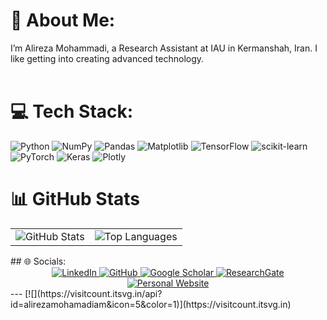 # 💫 About Me:
I’m Alireza Mohammadi, a Research Assistant at IAU in Kermanshah, Iran. I like getting into creating advanced technology.<br><br>

# 💻 Tech Stack:
![Python](https://img.shields.io/badge/python-3670A0?style=for-the-badge&logo=python&logoColor=ffdd54) ![NumPy](https://img.shields.io/badge/numpy-%23013243.svg?style=for-the-badge&logo=numpy&logoColor=white) ![Pandas](https://img.shields.io/badge/pandas-%23150458.svg?style=for-the-badge&logo=pandas&logoColor=white) ![Matplotlib](https://img.shields.io/badge/Matplotlib-%23ffffff.svg?style=for-the-badge&logo=Matplotlib&logoColor=black) ![TensorFlow](https://img.shields.io/badge/TensorFlow-%23FF6F00.svg?style=for-the-badge&logo=TensorFlow&logoColor=white) ![scikit-learn](https://img.shields.io/badge/scikit--learn-%23F7931E.svg?style=for-the-badge&logo=scikit-learn&logoColor=white) ![PyTorch](https://img.shields.io/badge/PyTorch-%23EE4C2C.svg?style=for-the-badge&logo=PyTorch&logoColor=white) ![Keras](https://img.shields.io/badge/Keras-%23D00000.svg?style=for-the-badge&logo=Keras&logoColor=white) ![Plotly](https://img.shields.io/badge/Plotly-%233F4F75.svg?style=for-the-badge&logo=plotly&logoColor=white)

# 📊 GitHub Stats
<div align="center">
  <table>
    <tr>
      <td>
        <img src="https://github-readme-stats.vercel.app/api?username=alirezamohamadiam&theme=dark&hide_border=false&include_all_commits=true&count_private=true" alt="GitHub Stats" />
      </td>
      <td>
        <img src="https://github-readme-stats.vercel.app/api/top-langs/?username=alirezamohamadiam&theme=dark&hide_border=false&include_all_commits=true&count_private=true&layout=compact" alt="Top Languages" />
      </td>
    </tr>
  </table>
</div>
## 🌐 Socials:
<div align="center">
  <a href="https://www.linkedin.com/in/alireza-mohamadi-ml" target="_blank">
    <img src="https://img.shields.io/badge/LinkedIn-%230077B5.svg?logo=linkedin&logoColor=white" alt="LinkedIn" />
  </a>
  <a href="https://github.com/alirezamohamadiam" target="_blank">
    <img src="https://img.shields.io/badge/GitHub-%2312100E.svg?logo=github&logoColor=white" alt="GitHub" />
  </a>
  <a href="https://scholar.google.com/citations?user=qetrYAwAAAAJ&hl=en" target="_blank">
    <img src="https://img.shields.io/badge/Google%20Scholar-%234285F4.svg?logo=google-scholar&logoColor=white" alt="Google Scholar" />
  </a>
  <a href="https://www.researchgate.net/profile/Alireza-Mohamadi-2" target="_blank">
    <img src="https://img.shields.io/badge/ResearchGate-%2300CCBB.svg?logo=researchgate&logoColor=white" alt="ResearchGate" />
  </a>
  <a href="https://alirezamohamadiam.github.io/" target="_blank">
    <img src="https://img.shields.io/badge/Website-%2312100E.svg?logo=google-chrome&logoColor=white" alt="Personal Website" />
  </a>
</div>
---
[![](https://visitcount.itsvg.in/api?id=alirezamohamadiam&icon=5&color=1)](https://visitcount.itsvg.in)

<!-- Proudly created with GPRM ( https://gprm.itsvg.in ) -->
